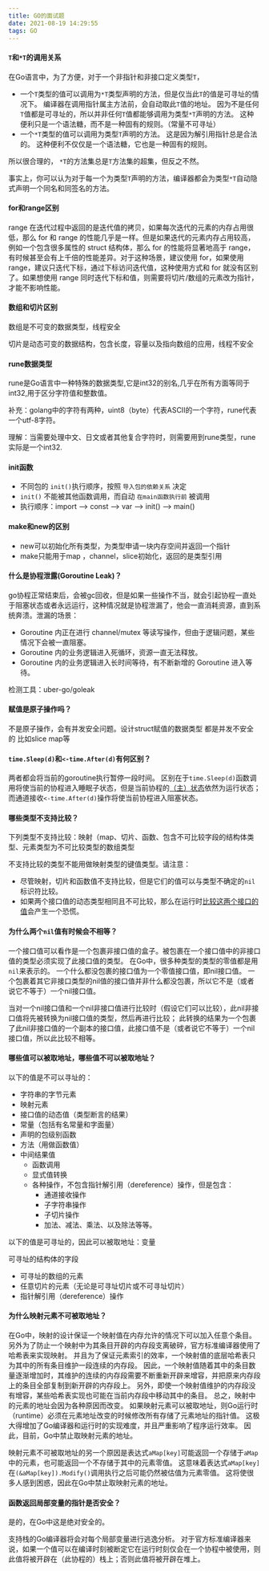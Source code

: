 ```yaml
---
title: GO的面试题
date: 2021-08-19 14:29:55
tags: GO
---
```


#### `T`和`*T`的调用关系

在Go语言中，为了方便，对于一个非指针和非接口定义类型`T`，

- 一个`T`类型的值可以调用为`*T`类型声明的方法，但是仅当此`T`的值是可寻址的情况下。 编译器在调用指针属主方法前，会自动取此`T`值的地址。 因为不是任何`T`值都是可寻址的，所以并非任何`T`值都能够调用为类型`*T`声明的方法。 这种便利只是一个语法糖，而不是一种固有的规则。（常量不可寻址）
- 一个`*T`类型的值可以调用为类型`T`声明的方法。 这是因为解引用指针总是合法的。 这种便利不仅仅是一个语法糖，它也是一种固有的规则。

所以很合理的， `*T`的方法集总是`T`方法集的超集，但反之不然。

事实上，你可以认为对于每一个为类型`T`声明的方法，编译器都会为类型`*T`自动隐式声明一个同名和同签名的方法。

#### for和range区别

range 在迭代过程中返回的是迭代值的拷贝，如果每次迭代的元素的内存占用很低，那么 for 和 range 的性能几乎是一样。但是如果迭代的元素内存占用较高，例如一个包含很多属性的 struct 结构体，那么 for 的性能将显著地高于 range，有时候甚至会有上千倍的性能差异。对于这种场景，建议使用 for，如果使用 range，建议只迭代下标，通过下标访问迭代值，这种使用方式和 for 就没有区别了。如果想使用 range 同时迭代下标和值，则需要将切片/数组的元素改为指针，才能不影响性能。

#### 数组和切片区别

数组是不可变的数据类型，线程安全

切片是动态可变的数据结构，包含长度，容量以及指向数组的应用，线程不安全

#### rune数据类型

rune是Go语言中一种特殊的数据类型,它是int32的别名,几乎在所有方面等同于int32,用于区分字符值和整数值。

补充：golang中的字符有两种，uint8（byte）代表ASCII的一个字符，rune代表一个utf-8字符。

理解：当需要处理中文、日文或者其他复合字符时，则需要用到rune类型，rune实际是一个int32.

#### init函数

- 不同包的 `init()`执行顺序，按照 `导入包的依赖关系` 决定
- `init()` 不能被其他函数调用，而自动 `在main函数执行前` 被调用
- 执行顺序：import –> const –> var –> init() –> main()

#### make和new的区别

- new可以初始化所有类型，为类型申请一块内存空间并返回一个指针
- make只能用于map ，channel，slice初始化，返回的是类型引用

#### 什么是协程泄露(Goroutine Leak)？

go协程正常结束后，会被gc回收，但是如果一些操作不当，就会引起协程一直处于阻塞状态或者永远运行，这种情况就是协程泄漏了，他会一直消耗资源，直到系统奔溃。泄漏的场景：

- Goroutine 内正在进行 channel/mutex 等读写操作，但由于逻辑问题，某些情况下会被一直阻塞。
- Goroutine 内的业务逻辑进入死循环，资源一直无法释放。
- Goroutine 内的业务逻辑进入长时间等待，有不断新增的 Goroutine 进入等待。

检测工具：uber-go/goleak

#### 赋值是原子操作吗？

不是原子操作，会有并发安全问题。设计struct赋值的数据类型 都是并发不安全的 比如slice map等

#### `time.Sleep(d)`和`<-time.After(d)`有何区别？

两者都会将当前的goroutine执行暂停一段时间。 区别在于`time.Sleep(d)`函数调用将使当前的协程进入睡眠子状态，但是当前协程的[（主）状态](https://gfw.go101.org/article/control-flows-more.html#states-of-goroutine)依然为运行状态； 而通道接收`<-time.After(d)`操作将使当前协程进入阻塞状态。

#### 哪些类型不支持比较？

下列类型不支持比较：映射（map、切片、函数、包含不可比较字段的结构体类型、元素类型为不可比较类型的数组类型

不支持比较的类型不能用做映射类型的键值类型。请注意：

- 尽管映射，切片和函数值不支持比较，但是它们的值可以与类型不确定的`nil`标识符比较。
- 如果两个接口值的动态类型相同且不可比较，那么在运行时[比较这两个接口的值](https://gfw.go101.org/article/interface.html#comparison)会产生一个恐慌。

#### 为什么两个`nil`值有时候会不相等？

一个接口值可以看作是一个包裹非接口值的盒子。被包裹在一个接口值中的非接口值的类型必须实现了此接口值的类型。 在Go中，很多种类型的类型的零值都是用`nil`来表示的。 一个什么都没包裹的接口值为一个零值接口值，即nil接口值。 一个包裹着其它非接口类型的nil值的接口值并非什么都没包裹，所以它不是（或者说它不等于）一个nil接口值。

当对一个nil接口值和一个nil非接口值进行比较时（假设它们可以比较），此nil非接口值将先被转换为nil接口值的类型，然后再进行比较； 此转换的结果为一个包裹了此nil非接口值的一个副本的接口值，此接口值不是（或者说它不等于）一个nil接口值，所以此比较不相等。

#### 哪些值可以被取地址，哪些值不可以被取地址？

以下的值是不可以寻址的：

- 字符串的字节元素
- 映射元素
- 接口值的动态值（类型断言的结果）
- 常量（包括有名常量和字面量）
- 声明的包级别函数
- 方法（用做函数值）
- 中间结果值
  - 函数调用
  - 显式值转换
  - 各种操作，不包含指针解引用（dereference）操作，但是包含：
    - 通道接收操作
    - 子字符串操作
    - 子切片操作
    - 加法、减法、乘法、以及除法等等。

以下的值是可寻址的，因此可以被取地址：变量

可寻址的结构体的字段

- 可寻址的数组的元素
- 任意切片的元素（无论是可寻址切片或不可寻址切片）
- 指针解引用（dereference）操作

#### 为什么映射元素不可被取地址？

在Go中，映射的设计保证一个映射值在内存允许的情况下可以加入任意个条目。 另外为了防止一个映射中为其条目开辟的内存段支离破碎，官方标准编译器使用了哈希表来实现映射。 并且为了保证元素索引的效率，一个映射值的底层哈希表只为其中的所有条目维护一段连续的内存段。 因此，一个映射值随着其中的条目数量逐渐增加时，其维护的连续的内存段需要不断重新开辟来增容，并把原来内存段上的条目全部复制到新开辟的内存段上。 另外，即使一个映射值维护的内存段没有增容，某些哈希表实现也可能在当前内存段中移动其中的条目。 总之，映射中的元素的地址会因为各种原因而改变。 如果映射元素可以被取地址，则Go运行时（runtime）必须在元素地址改变的时候修改所有存储了元素地址的指针值。 这极大得增加了Go编译器和运行时的实现难度，并且严重影响了程序运行效率。 因此，目前，Go中禁止取映射元素的地址。

映射元素不可被取地址的另一个原因是表达式`aMap[key]`可能返回一个存储于`aMap`中的元素，也可能返回一个不存储于其中的元素零值。 这意味着表达式`aMap[key]`在`(&aMap[key]).Modify()`调用执行之后可能仍然被估值为元素零值。 这将使很多人感到困惑，因此在Go中禁止取映射元素的地址。

#### 函数返回局部变量的指针是否安全？

是的，在Go中这是绝对安全的。

支持栈的Go编译器将会对每个局部变量进行逃逸分析。 对于官方标准编译器来说，如果一个值可以在编译时刻被断定它在运行时刻仅会在一个协程中被使用，则此值将被开辟在（此协程的）栈上；否则此值将被开辟在堆上。
